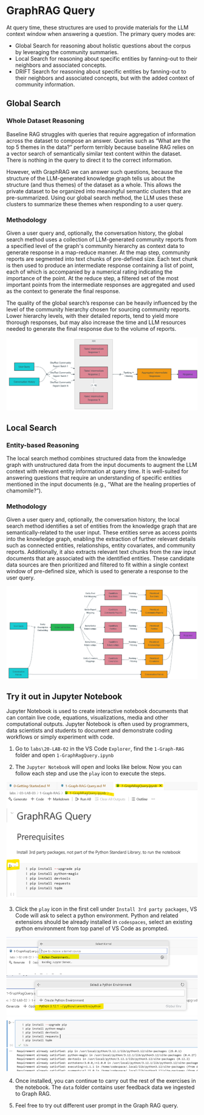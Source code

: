 # GraphRAG Query

At query time, these structures are used to provide materials for the LLM context window when answering a question. The primary query modes are:

- Global Search for reasoning about holistic questions about the corpus by leveraging the community summaries.
- Local Search for reasoning about specific entities by fanning-out to their neighbors and associated concepts.
- DRIFT Search for reasoning about specific entities by fanning-out to their neighbors and associated concepts, but with the added context of community information.

## Global Search

### Whole Dataset Reasoning

Baseline RAG struggles with queries that require aggregation of information across the dataset to compose an answer. Queries such as “What are the top 5 themes in the data?” perform terribly because baseline RAG relies on a vector search of semantically similar text content within the dataset. There is nothing in the query to direct it to the correct information.

However, with GraphRAG we can answer such questions, because the structure of the LLM-generated knowledge graph tells us about the structure (and thus themes) of the dataset as a whole. This allows the private dataset to be organized into meaningful semantic clusters that are pre-summarized. Using our global search method, the LLM uses these clusters to summarize these themes when responding to a user query.

### Methodology

Given a user query and, optionally, the conversation history, the global search method uses a collection of LLM-generated community reports from a specified level of the graph's community hierarchy as context data to generate response in a map-reduce manner. At the map step, community reports are segmented into text chunks of pre-defined size. Each text chunk is then used to produce an intermediate response containing a list of point, each of which is accompanied by a numerical rating indicating the importance of the point. At the reduce step, a filtered set of the most important points from the intermediate responses are aggregated and used as the context to generate the final response.

The quality of the global search’s response can be heavily influenced by the level of the community hierarchy chosen for sourcing community reports. Lower hierarchy levels, with their detailed reports, tend to yield more thorough responses, but may also increase the time and LLM resources needed to generate the final response due to the volume of reports.

![alt text](images/graphrag-global.png)


## Local Search

### Entity-based Reasoning

The local search method combines structured data from the knowledge graph with unstructured data from the input documents to augment the LLM context with relevant entity information at query time. It is well-suited for answering questions that require an understanding of specific entities mentioned in the input documents (e.g., “What are the healing properties of chamomile?”).

### Methodology

Given a user query and, optionally, the conversation history, the local search method identifies a set of entities from the knowledge graph that are semantically-related to the user input. These entities serve as access points into the knowledge graph, enabling the extraction of further relevant details such as connected entities, relationships, entity covariates, and community reports. Additionally, it also extracts relevant text chunks from the raw input documents that are associated with the identified entities. These candidate data sources are then prioritized and filtered to fit within a single context window of pre-defined size, which is used to generate a response to the user query.

![alt text](images/graphrag-local.png)


## Try it out in Jupyter Notebook

Jupyter Notebook is used to create interactive notebook documents that can contain live code, equations, visualizations, media and other computational outputs. Jupyter Notebook is often used by programmers, data scientists and students to document and demonstrate coding workflows or simply experiment with code.

1. Go to `labs\20-LAB-02` in the VS Code `Explorer`, find the `1-Graph-RAG` folder and open `1-GraphRagQuery.ipynb`

2. The `Jupyter Notebook` will open and looks like below. Now you can follow each step and use the `play` icon to execute the steps.

![alt text](images/graphrag-notebook.png)

3. Click the `play` icon in the first cell under `Install 3rd party packages`, VS Code will ask to select a python environment. Python and related extensions should be already installed in `codespaces`, select an existing python environment from top panel of VS Code as prompted.

![alt text](images/graphrag-python.png)
![alt text](images/graphrag-python-ver.png)
![alt text](images/graphrag-install.png)

4. Once installed, you can continue to carry out the rest of the exercises in the notebook. The `data` folder contains user feedback data we ingested to Graph RAG.

5. Feel free to try out different user prompt in the Graph RAG query.

